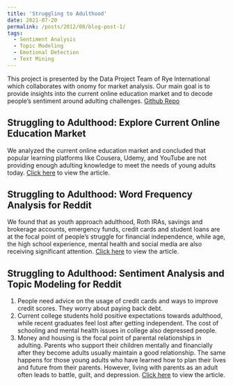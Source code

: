 ```yaml
---
title: 'Struggling to Adulthood'
date: 2021-07-20
permalink: /posts/2012/08/blog-post-1/
tags:
  - Sentiment Analysis
  - Topic Modeling
  - Emotional Detection
  - Text Mining
---
```


This project is presented by the Data Project Team of Rye International which collaborates with onomy for market analysis. Our main goal is to provide insights into the current online education market and to decode people’s sentiment around adulting challenges. [Github Repo](https://github.com/RyeInternational/Onomy)

Struggling to Adulthood: Explore Current Online Education Market
------
We analyzed the current online education market and concluded that popular learning platforms like Cousera, Udemy, and YouTube are not providing enough adulting knowledge to meet the needs of young adults today. 
[Click here](https://medium.com/@ryeinternational/struggling-to-adulthood-explore-current-online-education-market-42831ef50490) to view the article.


Struggling to Adulthood: Word Frequency Analysis for Reddit
------
We found that as youth approach adulthood, Roth IRAs, savings and brokerage accounts, emergency funds, credit cards and student loans are at the focal point of people’s struggle for financial independence, while age, the high school experience, mental health and social media are also receiving significant attention.
[Click here](https://medium.com/@ryeinternational/struggling-to-adulthood-word-frequency-analysis-for-reddit-2dbb1a16f78) to view the article.

Struggling to Adulthood: Sentiment Analysis and Topic Modeling for Reddit
------
1. People need advice on the usage of credit cards and ways to improve credit scores. They worry about paying back debt.
2. Current college students hold positive expectations towards adulthood, while recent graduates feel lost after getting independent. The cost of schooling and mental health issues in college also depressed people.
3. Money and housing is the focal point of parental relationships in adulting. Parents who support their children mentally and financially after they become adults usually maintain a good relationship. The same happens for those young adults who have learned how to plan their lives and future from their parents. However, living with parents as an adult often leads to battle, guilt, and depression.
[Click here](https://medium.com/@ryeinternational/struggling-to-adulthood-sentiment-analysis-and-topic-modeling-for-reddit-4f20463ef5da) to view the article.
